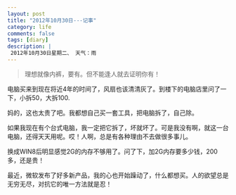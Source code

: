 ```yaml
---
layout: post
title: "2012年10月30日---记事"
category: life
comments: false
tags: [diary]
description: |
 2012年10月30日星期二、 天气：雨
---
```


> ​理想就像内裤，要有。但不能逢人就去证明你有！

电脑买来到现在将近4年的时间了，风扇也该清清灰了。到楼下的电脑店里问了一下，小拆50，大拆100.

妈的，这也太贵了吧。我都想自己买一套工具，把电脑拆了，自己除。

如果我现在有个台式电脑，我一定把它拆了，坏就坏了。可是我没有啊，就这一台电脑，还得天天用呢。哎！人啊，总是有各种理由不去做很多事儿。

换成WIN8后明显感觉2G的内存不够用了。问了下，加2G内存要多少钱，200多，还是贵！

最近，微软发布了好多新产品，我的心也开始躁动了，什么都想买。人的欲望总是无穷无尽，对抗它的唯一方法就是忍！